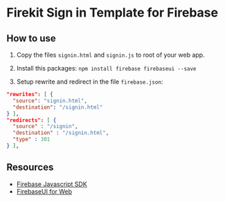 # Firekit Sign in Template for Firebase

## How to use

1. Copy the files `signin.html` and `signin.js` to root of your web app.

2. Install this packages: `npm install firebase firebaseui --save`

3. Setup rewrite and redirect in the file `firebase.json`:

```json
"rewrites": [ {
  "source": "signin.html",
  "destination": "/signin.html"
} ],
"redirects": [ {
  "source" : "/signin",
  "destination" : "/signin.html",
  "type" : 301
} ],
```

## Resources

- [Firebase Javascript SDK](https://github.com/firebase/firebase-js-sdk)
- [FirebaseUI for Web](https://github.com/firebase/firebaseui-web)
